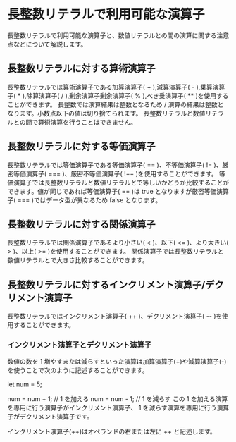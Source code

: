 # 長整数リテラルで利用可能な演算子
長整数リテラルで利用可能な演算子と、数値リテラルとの間の演算に関する注意点などについて解説します。

## 長整数リテラルに対する算術演算子
長整数リテラルでは算術演算子である加算演算子( + ),減算演算子( - ),乗算演算子( * ),除算演算子( / ),剰余演算子剰余演算子( % ),べき乗演算子( ** )を使用することができます。
長整数では演算結果は整数となるため / 演算の結果は整数となります。小数点以下の値は切り捨てられます。
長整数リテラルと数値リテラルとの間で算術演算を行うことはできません。

## 長整数リテラルに対する等価演算子
長整数リテラルでは等価演算子である等価演算子( == )、不等価演算子( != )、厳密等価演算子( === )、厳密不等価演算子( !== )を使用することができます。
等価演算子では長整数リテラルと数値リテラルとで等しいかどうか比較することができます。値が同じであれば等価演算子( == )は true となりますが厳密等価演算子( === )ではデータ型が異なるため false となります。

## 長整数リテラルに対する関係演算子
長整数リテラルでは関係演算子であるより小さい( < )、以下( <= )、より大きい( > )、以上( >= )を使用することができます。
関係演算子では長整数リテラルと数値リテラルとで大きさ比較することができます。

## 長整数リテラルに対するインクリメント演算子/デクリメント演算子
長整数リテラルではインクリメント演算子( ++ )、デクリメント演算子( -- )を使用することができます。
### インクリメント演算子とデクリメント演算子
数値の数を 1 増やすまたは減らすといった演算は加算演算子(+)や減算演算子(-)を使うことで次のように記述することができます。

let num = 5;

num = num + 1;  // 1 を加える
num = num - 1;  // 1 を減らす
この 1 を加える演算を専用に行う演算子がインクリメント演算子、 1 を減らす演算を専用に行う演算子がデクリメント演算子です。

インクリメント演算子(++)はオペランドの右または左に ++ と記述します。

